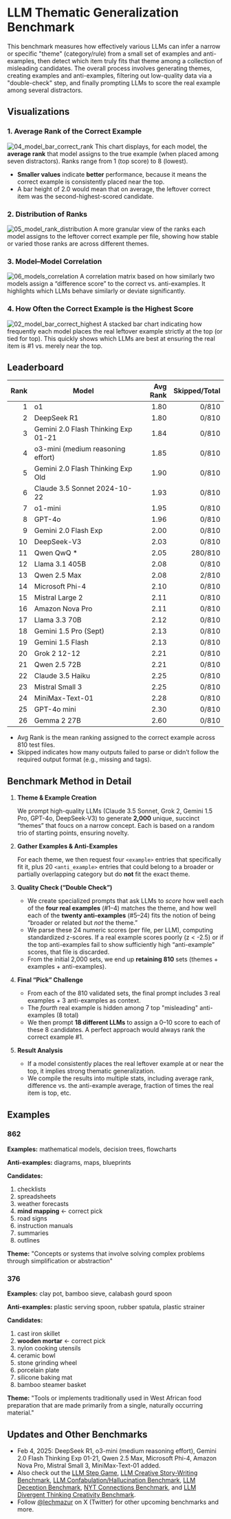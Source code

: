 # LLM Thematic Generalization Benchmark

This benchmark measures how effectively various LLMs can infer a narrow or specific "theme" (category/rule) from a small set of examples and anti-examples, then detect which item truly fits that theme among a collection of misleading candidates. The overall process involves generating themes, creating examples and anti-examples, filtering out low-quality data via a "double-check" step, and finally prompting LLMs to score the real example among several distractors.


## Visualizations

### 1. **Average Rank of the Correct Example** 
![04_model_bar_correct_rank](https://github.com/user-attachments/assets/66aaa533-48d1-4c9c-a858-b6436998ffa3)
This chart displays, for each model, the **average rank** that model assigns to the true example (when placed among seven distractors). Ranks range from 1 (top score) to 8 (lowest).  
- **Smaller values** indicate **better** performance, because it means the correct example is consistently placed near the top.  
- A bar height of 2.0 would mean that on average, the leftover correct item was the second-highest-scored candidate.

### 2. **Distribution of Ranks**
![05_model_rank_distribution](https://github.com/user-attachments/assets/2699d62b-1554-4253-a3fc-fe4726d7f621)
A more granular view of the ranks each model assigns to the leftover correct example per file, showing how stable or varied those ranks are across different themes. 

### 3. **Model–Model Correlation**
![06_models_correlation](https://github.com/user-attachments/assets/0b367c6d-d89e-4fbe-87ef-02e177a9f21f)
A correlation matrix based on how similarly two models assign a “difference score” to the correct vs. anti-examples. It highlights which LLMs behave similarly or deviate significantly.

### 4. **How Often the Correct Example is the Highest Score**
![02_model_bar_correct_highest](https://github.com/user-attachments/assets/cc5e3bf4-514c-4e1b-bba7-9f6e661d5f3e)
A stacked bar chart indicating how frequently each model places the real leftover example strictly at the top (or tied for top). This quickly shows which LLMs are best at ensuring the real item is #1 vs. merely near the top.

## Leaderboard

|Rank|Model|Avg Rank|Skipped/Total|
|----:|-----|-------:|------------:|
|1|o1|1.80|0/810|
|2|DeepSeek R1|1.80|0/810|
|3|Gemini 2.0 Flash Thinking Exp 01-21|1.84|0/810|
|4|o3-mini (medium reasoning effort)|1.85|0/810|
|5|Gemini 2.0 Flash Thinking Exp Old|1.90|0/810|
|6|Claude 3.5 Sonnet 2024-10-22|1.93|0/810|
|7|o1-mini|1.95|0/810|
|8|GPT-4o|1.96|0/810|
|9|Gemini 2.0 Flash Exp|2.00|0/810|
|10|DeepSeek-V3|2.03|0/810|
|11|Qwen QwQ *|2.05|280/810|
|12|Llama 3.1 405B|2.08|0/810|
|13|Qwen 2.5 Max|2.08|2/810|
|14|Microsoft Phi-4|2.10|0/810|
|15|Mistral Large 2|2.11|0/810|
|16|Amazon Nova Pro|2.11|0/810|
|17|Llama 3.3 70B|2.12|0/810|
|18|Gemini 1.5 Pro (Sept)|2.13|0/810|
|19|Gemini 1.5 Flash|2.13|0/810|
|20|Grok 2 12-12|2.21|0/810|
|21|Qwen 2.5 72B|2.21|0/810|
|22|Claude 3.5 Haiku|2.25|0/810|
|23|Mistral Small 3|2.25|0/810|
|24|MiniMax-Text-01|2.28|0/810|
|25|GPT-4o mini|2.30|0/810|
|26|Gemma 2 27B|2.60|0/810|

- Avg Rank is the mean ranking assigned to the correct example across 810 test files.
- Skipped indicates how many outputs failed to parse or didn’t follow the required output format (e.g., missing <number> and <score> tags).

## Benchmark Method in Detail

1. **Theme & Example Creation**

   We prompt high-quality LLMs (Claude 3.5 Sonnet, Grok 2, Gemini 1.5 Pro, GPT-4o, DeepSeek-V3) to generate **2,000** unique, succinct “themes” that foucs on a narrow concept. Each is based on a random trio of starting points, ensuring novelty.  

2. **Gather Examples & Anti-Examples**

   For each theme, we then request four `<example>` entries that specifically fit it, plus 20 `<anti_example>` entries that could belong to a broader or partially overlapping category but do **not** fit the exact theme. 

3. **Quality Check (“Double Check”)**  
   - We create specialized prompts that ask LLMs to *score* how well each of the **four real examples** (#1–4) matches the theme, and how well each of the **twenty anti-examples** (#5–24) fits the notion of being “broader or related but *not* the theme.”  
   - We parse these 24 numeric scores (per file, per LLM), computing standardized z-scores. If a real example scores poorly (z < -2.5) or if the top anti-examples fail to show sufficiently high “anti-example” scores, that file is discarded.  
   - From the initial 2,000 sets, we end up **retaining 810** sets (themes + examples + anti-examples).

4. **Final “Pick” Challenge**  
   - From each of the 810 validated sets, the final prompt includes 3 real examples + 3 anti-examples as context.
   - The *fourth* real example is hidden among 7 top "misleading" anti-examples (8 total)
   - We then prompt **18 different LLMs** to assign a 0–10 score to each of these 8 candidates. A perfect approach would always rank the correct example #1.

5. **Result Analysis**
   - If a model consistently places the real leftover example at or near the top, it implies strong thematic generalization.
   - We compile the results into multiple stats, including average rank, difference vs. the anti-example average, fraction of times the real item is top, etc.

## Examples

### 862

**Examples:** mathematical models, decision trees, flowcharts

**Anti-examples:** diagrams, maps, blueprints

**Candidates:**
1. checklists
2. spreadsheets
3. weather forecasts
4. **mind mapping** <- correct pick
5. road signs
6. instruction manuals
7. summaries
8. outlines

**Theme:** "Concepts or systems that involve solving complex problems through simplification or abstraction"

### 376

**Examples:** clay pot, bamboo sieve, calabash gourd spoon

**Anti-examples:** plastic serving spoon, rubber spatula, plastic strainer

**Candidates:**
1. cast iron skillet
2. **wooden mortar** <- correct pick
3. nylon cooking utensils
4. ceramic bowl 
5. stone grinding wheel
6. porcelain plate
7. silicone baking mat
8. bamboo steamer basket

**Theme:** "Tools or implements traditionally used in West African food preparation that are made primarily from a single, naturally occurring material."


## Updates and Other Benchmarks
- Feb 4, 2025: DeepSeek R1, o3-mini (medium reasoning effort), Gemini 2.0 Flash Thinking Exp 01-21, Qwen 2.5 Max, Microsoft Phi-4, Amazon Nova Pro, Mistral Small 3, MiniMax-Text-01 added.
- Also check out the [LLM Step Game](https://github.com/lechmazur/step_game), [LLM Creative Story-Writing Benchmark](https://github.com/lechmazur/writing), [LLM Confabulation/Hallucination Benchmark](https://github.com/lechmazur/confabulations/), [LLM Deception Benchmark](https://github.com/lechmazur/deception), [NYT Connections Benchmark](https://github.com/lechmazur/nyt-connections/), and [LLM Divergent Thinking Creativity Benchmark](https://github.com/lechmazur/divergent).
- Follow [@lechmazur](https://x.com/LechMazur) on X (Twitter) for other upcoming benchmarks and more.
